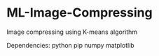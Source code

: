 # ML-Image-Compressing
Image compressing using K-means algorithm


Dependencies:
    python 
    pip
    numpy
    matplotlib
